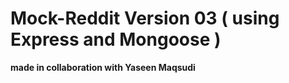 # Mock-Reddit Version 03 ( using Express and Mongoose )

**made in collaboration with Yaseen Maqsudi**
